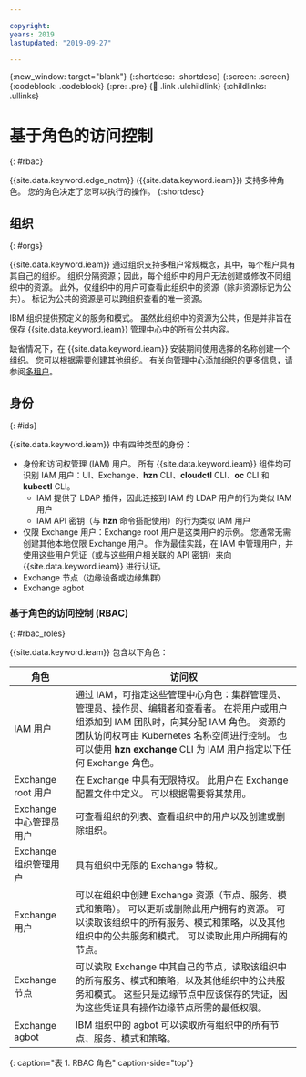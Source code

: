 ```yaml
---

copyright:
years: 2019
lastupdated: "2019-09-27"

---
```


{:new_window: target="blank"}
{:shortdesc: .shortdesc}
{:screen: .screen}
{:codeblock: .codeblock}
{:pre: .pre}
{:child: .link .ulchildlink}
{:childlinks: .ullinks}

# 基于角色的访问控制
{: #rbac}

{{site.data.keyword.edge_notm}} ({{site.data.keyword.ieam}}) 支持多种角色。 您的角色决定了您可以执行的操作。
{:shortdesc}

## 组织
{: #orgs}

{{site.data.keyword.ieam}} 通过组织支持多租户常规概念，其中，每个租户具有其自己的组织。 组织分隔资源；因此，每个组织中的用户无法创建或修改不同组织中的资源。 此外，仅组织中的用户可查看此组织中的资源（除非资源标记为公共）。 标记为公共的资源是可以跨组织查看的唯一资源。

IBM 组织提供预定义的服务和模式。 虽然此组织中的资源为公共，但是并非旨在保存 {{site.data.keyword.ieam}} 管理中心中的所有公共内容。

缺省情况下，在 {{site.data.keyword.ieam}} 安装期间使用选择的名称创建一个组织。 您可以根据需要创建其他组织。 有关向管理中心添加组织的更多信息，请参阅[多租户](../admin/multi_tenancy.md)。

## 身份
{: #ids}

{{site.data.keyword.ieam}} 中有四种类型的身份：

* 身份和访问权管理 (IAM) 用户。 所有 {{site.data.keyword.ieam}} 组件均可识别 IAM 用户：UI、Exchange、**hzn** CLI、**cloudctl** CLI、**oc** CLI 和 **kubectl** CLI。
  * IAM 提供了 LDAP 插件，因此连接到 IAM 的 LDAP 用户的行为类似 IAM 用户
  * IAM API 密钥（与 **hzn** 命令搭配使用）的行为类似 IAM 用户
* 仅限 Exchange 用户：Exchange root 用户是这类用户的示例。 您通常无需创建其他本地仅限 Exchange 用户。 作为最佳实践，在 IAM 中管理用户，并使用这些用户凭证（或与这些用户相关联的 API 密钥）来向 {{site.data.keyword.ieam}} 进行认证。
* Exchange 节点（边缘设备或边缘集群）
* Exchange agbot

### 基于角色的访问控制 (RBAC)
{: #rbac_roles}

{{site.data.keyword.ieam}} 包含以下角色：

| **角色**    | **访问权**    |  
|---------------|--------------------|
| IAM 用户 | 通过 IAM，可指定这些管理中心角色：集群管理员、管理员、操作员、编辑者和查看者。 在将用户或用户组添加到 IAM 团队时，向其分配 IAM 角色。 资源的团队访问权可由 Kubernetes 名称空间进行控制。 也可以使用 **hzn exchange** CLI 为 IAM 用户指定以下任何 Exchange 角色。 |
| Exchange root 用户 | 在 Exchange 中具有无限特权。 此用户在 Exchange 配置文件中定义。 可以根据需要将其禁用。 |
| Exchange 中心管理员用户 | 可查看组织的列表、查看组织中的用户以及创建或删除组织。 |
| Exchange 组织管理用户 | 具有组织中无限的 Exchange 特权。 |
| Exchange 用户 | 可以在组织中创建 Exchange 资源（节点、服务、模式和策略）。 可以更新或删除此用户拥有的资源。 可以读取该组织中的所有服务、模式和策略，以及其他组织中的公共服务和模式。 可以读取此用户所拥有的节点。 |
| Exchange 节点 | 可以读取 Exchange 中其自己的节点，读取该组织中的所有服务、模式和策略，以及其他组织中的公共服务和模式。 这些只是边缘节点中应该保存的凭证，因为这些凭证具有操作边缘节点所需的最低权限。|
| Exchange agbot | IBM 组织中的 agbot 可以读取所有组织中的所有节点、服务、模式和策略。 |
{: caption="表 1. RBAC 角色" caption-side="top"}
